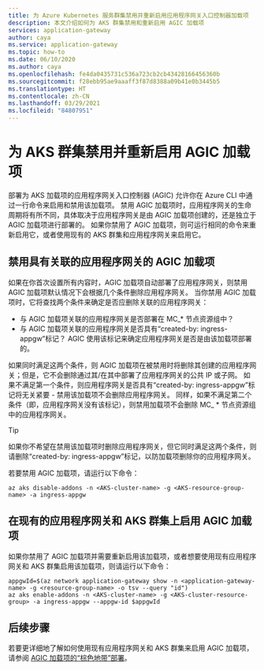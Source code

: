 ```yaml
---
title: 为 Azure Kubernetes 服务群集禁用并重新启用应用程序网关入口控制器加载项
description: 本文介绍如何为 AKS 群集禁用和重新启用 AGIC 加载项
services: application-gateway
author: caya
ms.service: application-gateway
ms.topic: how-to
ms.date: 06/10/2020
ms.author: caya
ms.openlocfilehash: fe4da0435731c536a723cb2cb43428166456360b
ms.sourcegitcommit: f28ebb95ae9aaaff3f87d8388a09b41e0b3445b5
ms.translationtype: HT
ms.contentlocale: zh-CN
ms.lasthandoff: 03/29/2021
ms.locfileid: "84807951"
---
```

# <a name="disable-and-re-enable-agic-add-on-for-your-aks-cluster"></a>为 AKS 群集禁用并重新启用 AGIC 加载项
部署为 AKS 加载项的应用程序网关入口控制器 (AGIC) 允许你在 Azure CLI 中通过一行命令来启用和禁用该加载项。 禁用 AGIC 加载项时，应用程序网关的生命周期将有所不同，具体取决于应用程序网关是由 AGIC 加载项创建的，还是独立于 AGIC 加载项进行部署的。 如果你禁用了 AGIC 加载项，则可运行相同的命令来重新启用它，或者使用现有的 AKS 群集和应用程序网关来启用它。

## <a name="disabling-agic-add-on-with-associated-application-gateway"></a>禁用具有关联的应用程序网关的 AGIC 加载项 
如果在你首次设置所有内容时，AGIC 加载项自动部署了应用程序网关，则禁用 AGIC 加载项默认情况下会根据几个条件删除应用程序网关。 当你禁用 AGIC 加载项时，它将查找两个条件来确定是否应删除关联的应用程序网关：
- 与 AGIC 加载项关联的应用程序网关是否部署在 MC_* 节点资源组中？ 
- 与 AGIC 加载项关联的应用程序网关是否具有“created-by: ingress-appgw”标记？ AGIC 使用该标记来确定应用程序网关是否是由该加载项部署的。 

如果同时满足这两个条件，则 AGIC 加载项在被禁用时将删除其创建的应用程序网关；但是，它不会删除通过其/在其中部署了应用程序网关的公共 IP 或子网。 如果不满足第一个条件，则应用程序网关是否具有“created-by: ingress-appgw”标记将无关紧要 - 禁用该加载项不会删除应用程序网关。 同样，如果不满足第二个条件（即，应用程序网关没有该标记），则禁用加载项不会删除 MC_ * 节点资源组中的应用程序网关。 

> [!TIP] 
> 如果你不希望在禁用该加载项时删除应用程序网关，但它同时满足这两个条件，则请删除“created-by: ingress-appgw”标记，以防加载项删除你的应用程序网关。 

若要禁用 AGIC 加载项，请运行以下命令： 
```azurecli-interactive
az aks disable-addons -n <AKS-cluster-name> -g <AKS-resource-group-name> -a ingress-appgw 
```

## <a name="enable-agic-add-on-on-existing-application-gateway-and-aks-cluster"></a>在现有的应用程序网关和 AKS 群集上启用 AGIC 加载项
如果你禁用了 AGIC 加载项并需要重新启用该加载项，或者想要使用现有应用程序网关和 AKS 群集启用该加载项，则请运行以下命令：

```azurecli-interactive
appgwId=$(az network application-gateway show -n <application-gateway-name> -g <resource-group-name> -o tsv --query "id") 
az aks enable-addons -n <AKS-cluster-name> -g <AKS-cluster-resource-group> -a ingress-appgw --appgw-id $appgwId
```

## <a name="next-steps"></a>后续步骤
若要更详细地了解如何使用现有应用程序网关和 AKS 群集来启用 AGIC 加载项，请参阅 [AGIC 加载项的“棕色地带”部署](tutorial-ingress-controller-add-on-existing.md)。